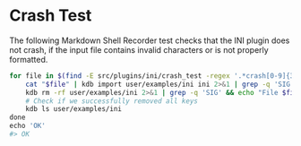 # Crash Test

The following Markdown Shell Recorder test checks that the INI plugin does not crash, if the input file contains invalid characters or is
not properly formatted.

```sh
for file in $(find -E src/plugins/ini/crash_test -regex '.*crash[0-9]{3}.ini$'); do                       \
	cat "$file" | kdb import user/examples/ini ini 2>&1 | grep -q 'SIG' && echo "File $file caused a crash" \
	kdb rm -rf user/examples/ini 2>&1 | grep -q 'SIG' && echo "File $file caused a crash"                   \
	# Check if we successfully removed all keys                                                             \
	kdb ls user/examples/ini                                                                                \
done                                                                                                      \
echo 'OK'
#> OK
```
